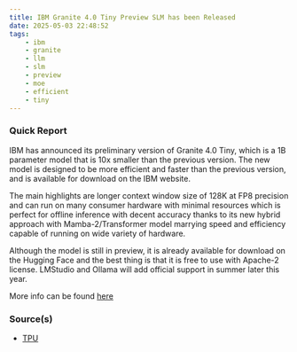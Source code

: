 ```yaml
---
title: IBM Granite 4.0 Tiny Preview SLM has been Released
date: 2025-05-03 22:48:52
tags:
    - ibm
    - granite
    - llm
    - slm
    - preview
    - moe
    - efficient
    - tiny
---
```


### Quick Report

IBM has announced its preliminary version of Granite 4.0 Tiny, which is a 1B parameter model that is 10x smaller than the previous version. The new model is designed to be more efficient and faster than the previous version, and is available for download on the IBM website.
<!-- more -->

The main highlights are longer context window size of 128K at FP8 precision and can run on many consumer hardware with minimal resources which is perfect for offline inference with decent accuracy thanks to its new hybrid approach with Mamba-2/Transformer model marrying speed and efficiency capable of running on wide variety of hardware.

Although the model is still in preview, it is already available for download on the Hugging Face and the best thing is that it is free to use with Apache-2 license. LMStudio and Ollama will add official support in summer later this year.

More info can be found [here][def]

### Source(s)

- [TPU][def2]

[def]: https://www.ibm.com/new/announcements/ibm-granite-4-0-tiny-preview-sneak-peek
[def2]: https://www.techpowerup.com/336273/ibm-announces-granite-4-0-tiny-preview-an-extremely-compact-compute-efficient-ai-model
